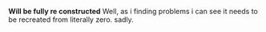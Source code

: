 **Will be fully re constructed**
Well, as i finding problems i can see it needs to be recreated from literally zero. sadly.
